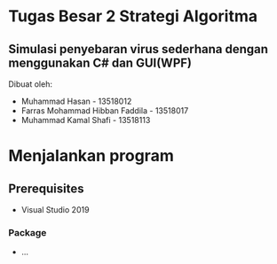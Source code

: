 # Tugas Besar 2 Strategi Algoritma
## Simulasi penyebaran virus sederhana dengan menggunakan C# dan GUI(WPF) 

<p>Dibuat oleh: </p>
<ul>
    <li>Muhammad Hasan - 13518012</li>
    <li>Farras Mohammad Hibban Faddila - 13518017</li>
    <li>Muhammad Kamal Shafi - 13518113</li>
</ul>

# Menjalankan program
## Prerequisites
<ul>
    <li>Visual Studio 2019</li>
</ul>

### Package
<ul>
    <li>...</li>
</ul>
